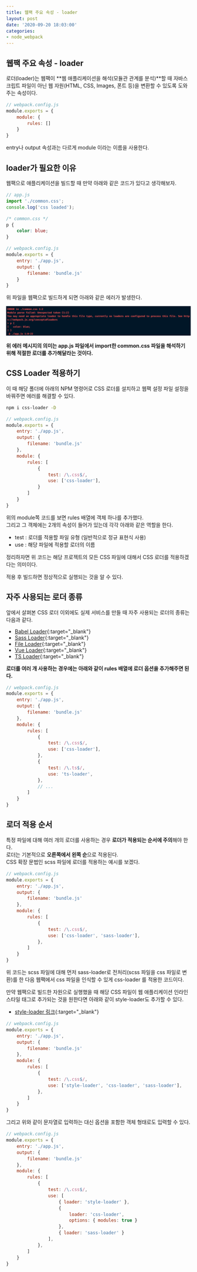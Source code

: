 ```yaml
---
title: 웹팩 주요 속성 - loader
layout: post
date: '2020-09-20 18:03:00'
categories:
- node_webpack
---
```


## 웹팩 주요 속성 - loader

로더(loader)는 웹팩이 **웹 애플리케이션을 해석(모듈관 관계를 분석)**할 때 자바스크립트 파일이 아닌 웹 자원(HTML, CSS, Images, 폰트 등)을 
변환할 수 있도록 도와주는 속성이다.

```javascript
// webpack.config.js
module.exports = {
    module: {
        rules: []
    }
}
```

entry나 output 속성과는 다르게 module 이라는 이름을 사용한다.

## loader가 필요한 이유

웹팩으로 애플리케이션을 빌드할 때 만약 아래와 같은 코드가 있다고 생각해보자.

```javascript
// app.js
import './common.css';
console.log('css loaded');
```

```css
/* common.css */
p {
    color: blue;
}
```

```javascript
// webpack.config.js
module.exports = {
    entry: './app.js',
    output: {
        filename: 'bundle.js'
    }
}
```

위 파일을 웹팩으로 빌드하게 되면 아래와 같은 에러가 발생한다.

![](/static/img/node/webpack/image48.png)

**위 에러 메시지의 의미는 app.js 파일에서 import한 common.css 파일을 해석하기 위해 적절한 로더를 추가해달라는 것이다.**

## CSS Loader 적용하기

이 때 해당 폴더에 아래의 NPM 명령어로 CSS 로더를 설치하고 웹팩 설정 파일 설정을 바꿔주면 에러를 해결할 수 있다.

```bash
npm i css-loader -D
```

```javascript
// webpack.config.js
module.exports = {
    entry: './app.js',
    output: {
        filename: 'bundle.js'
    },
    module: {
        rules: [
            {
                test: /\.css$/,
                use: ['css-loader'],
            }
        ]
    }
}
```

위의 module쪽 코드를 보면 rules 배열에 객체 하나를 추가했다.  
그리고 그 객체에는 2개의 속성이 들어가 있는데 각각 아래와 같은 역할을 한다.

* test : 로더를 적용할 파일 유형 (일반적으로 정규 표현식 사용)
* use : 해당 파일에 적용할 로더의 이름

정리하자면 위 코드는 해당 프로젝트의 모든 CSS 파일에 대해서 CSS 로더를 적용하겠다는 의미이다.

적용 후 빌드하면 정상적으로 실행되는 것을 알 수 있다.

## 자주 사용되는 로더 종류

앞에서 살펴본 CSS 로더 이외에도 실제 서비스를 만들 때 자주 사용되는 로더의 종류는 다음과 같다.

* [Babel Loader](https://webpack.js.org/loaders/babel-loader/#root){:target="_blank"}
* [Sass Loader](https://webpack.js.org/loaders/sass-loader/#root){:target="_blank"}
* [File Loader](https://webpack.js.org/loaders/file-loader/#root){:target="_blank"}
* [Vue Loader](https://github.com/vuejs/vue-loader){:target="_blank"}
* [TS Loader](https://webpack.js.org/guides/typescript/#loader){:target="_blank"}

**로더를 여러 개 사용하는 경우에는 아래와 같이 rules 배열에 로더 옵션을 추가해주면 된다.**

```javascript
// webpack.config.js
module.exports = {
    entry: './app.js',
    output: {
        filename: 'bundle.js'
    },
    module: {
        rules: [
            {
                test: /\.css$/,
                use: ['css-loader'],
            },
            {
                test: /\.ts$/,
                use: 'ts-loader',
            },
            // ...
        ]
    }
}
```

## 로더 적용 순서

특정 파일에 대해 여러 개의 로더를 사용하는 경우 **로더가 적용되는 순서에 주의**해야 한다.  
로더는 기본적으로 **오른쪽에서 왼쪽 순**으로 적용된다.  
CSS 확장 문법인 scss 파일에 로더를 적용하는 예시를 보겠다.

```javascript
// webpack.config.js
module.exports = {
    entry: './app.js',
    output: {
        filename: 'bundle.js'
    },
    module: {
        rules: [
            {
                test: /\.css$/,
                use: ['css-loader', 'sass-loader'],
            },
        ]
    }
}
```

위 코드는 scss 파일에 대해 먼저 sass-loader로 전처리(scss 파일을 css 파일로 변환)를 한 다음 웹팩에서 css 파일을 인식할 수 있게 css-loader 를 적용한 코드이다.  

만약 웹팩으로 빌드한 자원으로 실행했을 때 해당 CSS 파일이 웹 애플리케이션 인라인 스타일 태그로 추가되는 것을 원한다면 아래와 같이 style-loader도 추가할 수 있다.

* [style-loader 링크](https://webpack.js.org/loaders/style-loader/#root){:target="_blank"}

```javascript
// webpack.config.js
module.exports = {
    entry: './app.js',
    output: {
        filename: 'bundle.js'
    },
    module: {
        rules: [
            {
                test: /\.css$/,
                use: ['style-loader', 'css-loader', 'sass-loader'],
            },
        ]
    }
}
```

그리고 위와 같이 문자열로 입력하는 대신 옵션을 포함한 객체 형태로도 입력할 수 있다.

```javascript
// webpack.config.js
module.exports = {
    entry: './app.js',
    output: {
        filename: 'bundle.js'
    },
    module: {
        rules: [
            {
                test: /\.css$/,
                use: [
                    { loader: 'style-loader' },
                    {
                        loader: 'css-loader',
                        options: { modules: true }
                    },
                    { loader: 'sass-loader' }
                ],
            },
        ]
    }
}
```